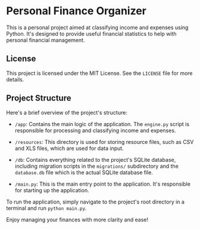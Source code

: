 # Personal Finance Organizer

This is a personal project aimed at classifying income and expenses using Python. It's designed to provide useful financial statistics to help with personal financial management.

## License

This project is licensed under the MIT License. See the `LICENSE` file for more details.

## Project Structure

Here's a brief overview of the project's structure:

- `/app`: Contains the main logic of the application. The `engine.py` script is responsible for processing and classifying income and expenses.

- `/resources`: This directory is used for storing resource files, such as CSV and XLS files, which are used for data input.

- `/db`: Contains everything related to the project's SQLite database, including migration scripts in the `migrations/` subdirectory and the `database.db` file which is the actual SQLite database file.

- `/main.py`: This is the main entry point to the application. It's responsible for starting up the application.

To run the application, simply navigate to the project's root directory in a terminal and run `python main.py`.

Enjoy managing your finances with more clarity and ease!
